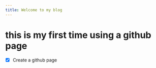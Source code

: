 ```yaml
---
title: Welcome to my blog
---
```

# this is my first time using a github page
- [X] Create a github page

